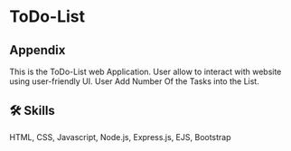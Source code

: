 
# ToDo-List

## Appendix


This is the ToDo-List web Application.
User allow to interact with website using user-friendly UI.
User Add Number Of the Tasks into the List. 


## 🛠 Skills
 HTML, CSS, Javascript, Node.js, Express.js, EJS, Bootstrap

